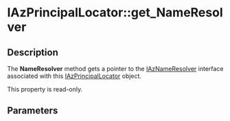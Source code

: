 # IAzPrincipalLocator::get_NameResolver

## Description

The **NameResolver** method gets a pointer to the [IAzNameResolver](https://learn.microsoft.com/windows/desktop/api/azroles/nn-azroles-iaznameresolver) interface associated with this [IAzPrincipalLocator](https://learn.microsoft.com/windows/desktop/api/azroles/nn-azroles-iazprincipallocator) object.

This property is read-only.

## Parameters
